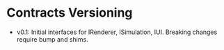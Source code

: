 # Contracts Versioning
- v0.1: Initial interfaces for IRenderer, ISimulation, IUI. Breaking changes require bump and shims.